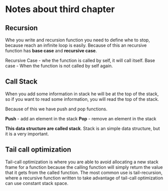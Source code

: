 # Notes about third chapter

## Recursion

Whe you write and recursion function you need to define whe to stop, because reach an infinite loop is easily.
Because of this an recursive function has **base case** and **recursive case**.

Recursive Case - whe the function is called by self, it will call itself.
Base case - When the function is not called by self again.

## Call Stack

When you add some information in stack he will be at the top of the stack, so if you want to read some information, you will read the top of the stack.

Because of this we have push and pop functions.

**Push** - add an element in the stack
**Pop** - remove an element in the stack

**This data structure are called stack**. Stack is an simple data structure, but it is a very important.

## Tail call optimization

Tail-call optimization is where you are able to avoid allocating a new stack frame for a function because the calling function will simply return the value that it gets from the called function. The most common use is tail-recursion, where a recursive function written to take advantage of tail-call optimization can use constant stack space.
